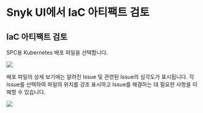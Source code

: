 # Snyk UI에서 IaC 아티팩트 검토

## IaC 아티팩트 검토

SPC용 Kubernetes 배포 파일을 선택합니다.

![](https://partner-workshop-assets.s3.us-east-2.amazonaws.com/iac\_project\_view.png)

배포 파일의 상세 보기에는 알려진 Issue 및 관련된 Issue의 심각도가 표시됩니다. 각 Issue를 선택하여 파일의 위치를 강조 표시하고 Issue를 해결하는 데 필요한 사항을 이해할 수 있습니다.

![](https://partner-workshop-assets.s3.us-east-2.amazonaws.com/iac\_project\_view\_detail.png)
